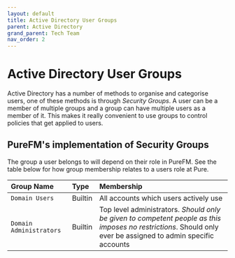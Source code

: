 ```yaml
---
layout: default
title: Active Directory User Groups
parent: Active Directory
grand_parent: Tech Team
nav_order: 2
---
```


# Active Directory User Groups
Active Directory has a number of methods to organise and categorise users, one of these methods is through *Security Groups*. A user can be a member of multiple groups and a group can have multiple users as a member of it. This makes it really convenient to use groups to control policies that get applied to users. 

## PureFM's implementation of Security Groups
The group a user belongs to will depend on their role in PureFM. See the table below for how group membership relates to a users role at Pure.

| Group Name | Type | Membership |
|:---|:---|:---|
| `Domain Users` | Builtin | All accounts which users actively use |
| `Domain Administrators` | Builtin | Top level administrators. *Should only be given to competent people as this imposes no restrictions*. Should only ever be assigned to admin specific accounts |
